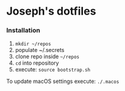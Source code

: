 # Joseph's dotfiles

### Installation

1. `mkdir ~/repos`
2. populate ~/.secrets
3. clone repo inside `~/repos`
4. `cd` into repository
5. execute: `source bootstrap.sh`

To update macOS settings execute: `./.macos`
